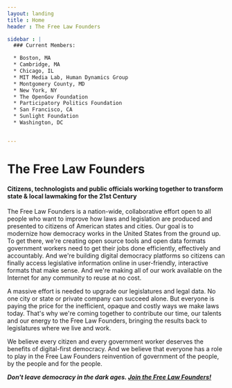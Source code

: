 ```yaml
---
layout: landing
title : Home
header : The Free Law Founders

sidebar : |
  ### Current Members:

  * Boston, MA
  * Cambridge, MA
  * Chicago, IL
  * MIT Media Lab, Human Dynamics Group
  * Montgomery County, MD
  * New York, NY
  * The OpenGov Foundation
  * Participatory Politics Foundation
  * San Francisco, CA
  * Sunlight Foundation
  * Washington, DC


---
```


# The Free Law Founders

#### Citizens, technologists and public officials working together to transform state & local lawmaking for the 21st Century

The Free Law Founders is a nation-wide, collaborative effort open to all people who want to improve how laws and legislation are produced and presented to citizens of American states and cities.  Our goal is to modernize how democracy works in the United States from the ground up.  To get there, we're creating open source tools and open data formats government workers need to get their jobs done efficiently, effectively and accountably.  And we're building digital democracy platforms so citizens can finally access legislative information online in user-friendly, interactive formats that make sense.  And we're making all of our work available on the Internet for any community to reuse at no cost.

A massive effort is needed to upgrade our legislatures and legal data.  No one city or state or private company can succeed alone. But everyone is paying the price for the inefficient, opaque and costly ways we make laws today. That's why we're coming together to contribute our time, our talents and our energy to the Free Law Founders, bringing the results back to legislatures where we live and work.

We believe every citizen and every government worker deserves the benefits of digital-first democracy. And we believe that everyone has a role to play in the Free Law Founders reinvention of government of the people, by the people and for the people.

***Don't leave democracy in the dark ages. [Join the Free Law Founders!](mailinglist/)***
